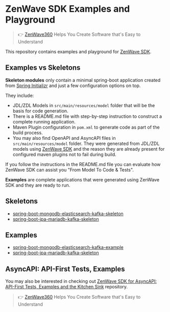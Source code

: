 # ZenWave SDK Examples and Playground

> 👉 [ZenWave360](https://zenwave360.github.io/) Helps You Create Software that's Easy to Understand

This repository contains examples and playground for [ZenWave SDK](https://zenwave360.github.io/zenwave-sdk/).

## Examples vs Skeletons

**Skeleton modules** only contain a minimal spring-boot application created from [Spring Initializr](https://start.spring.io/) and just a few configuration options on top.

They include:

- JDL/ZDL Models in `src/main/resources/model` folder that will be the basis for code generation.
- There is a README.md file with step-by-step instruction to construct a complete running application.
- Maven Plugin configuration in `pom.xml` to generate code as part of the build process.
- You may also find OpenAPI and AsyncAPI files in `src/main/resources/model` folder. They were generated from JDL/ZDL models using [ZenWave SDK](https://zenwave360.github.io/zenwave-sdk/) and the reason they are already present for configured maven plugins not to fail during build.

If you follow the instructions in the README.md file you can evaluate how ZenWave SDK can assist you "From Model To Code & Tests".

**Examples** are complete applications that were generated using ZenWave SDK and they are ready to run.

## Skeletons

- [spring-boot-mongodb-elasticsearch-kafka-skeleton](skeletons/spring-boot-mongodb-elasticsearch-kafka-skeleton)
- [spring-boot-jpa-mariadb-kafka-skeleton](skeletons/spring-boot-jpa-mariadb-kafka-skeleton)


## Examples

- [spring-boot-mongodb-elasticsearch-kafka-example](examples/spring-boot-mongodb-elasticsearch-kafka-example)
- [spring-boot-jpa-mariadb-kafka-skeleton](skeletons/spring-boot-jpa-mariadb-kafka-skeleton)

## AsyncAPI: API-First Tests, Examples

You may also be interested in checking out [ZenWave SDK for AsyncAPI: API-First Tests, Examples and the Kitchen Sink](/ZenWave360/AsyncAPI-ApiFirst-Generator-KitchenSink) repository.

> 👉 [ZenWave360](https://zenwave360.github.io/) Helps You Create Software that's Easy to Understand

